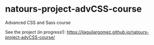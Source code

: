 # natours-project-advCSS-course

Advanced CSS and Sass course

See the project (in progress!): https://jlaguilargomez.github.io/natours-project-advCSS-course/
